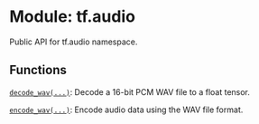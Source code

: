 <div itemscope itemtype="http://developers.google.com/ReferenceObject">
<meta itemprop="name" content="tf.audio" />
<meta itemprop="path" content="Stable" />
</div>

# Module: tf.audio

Public API for tf.audio namespace.

<!-- Placeholder for "Used in" -->


## Functions

[`decode_wav(...)`](../tf/audio/decode_wav.md): Decode a 16-bit PCM WAV file to a float tensor.

[`encode_wav(...)`](../tf/audio/encode_wav.md): Encode audio data using the WAV file format.

